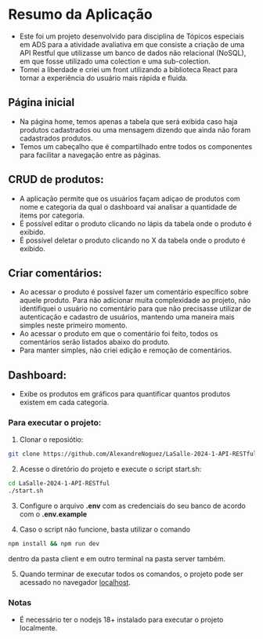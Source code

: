 # Resumo da Aplicação
- Este foi um projeto desenvolvido para disciplina de Tópicos especiais em ADS para a atividade avaliativa em que consiste a criação de uma API Restful que utilizasse um banco de dados não relacional (NoSQL), em que fosse utilizado uma colection e uma sub-colection.
- Tomei a liberdade e criei um front utilizando a biblioteca React para tornar a experiência do usuário mais rápida e fluida.

## Página inicial
- Na página home, temos apenas a tabela que será exibida caso haja produtos cadastrados ou uma mensagem dizendo que ainda não foram cadastrados produtos.
- Temos um cabeçalho que é compartilhado entre todos os componentes para facilitar a navegação entre as páginas.

## CRUD de produtos:
- A aplicação permite que os usuários façam adiçao de produtos com nome e categoria da qual o dashboard vai analisar a quantidade de items por categoria.
- É possível editar o produto clicando no lápis da tabela onde o produto é exibido.
- É possível deletar o produto clicando no X da tabela onde o produto é exibido.

## Criar comentários:
- Ao acessar o produto é possível fazer um comentário específico sobre aquele produto. Para não adicionar muita complexidade ao projeto, não identifiquei o usuário no comentário para que não precisasse utilizar de autenticação e cadastro de usuários, mantendo uma maneira mais simples neste primeiro momento.
- Ao acessar o produto em que o comentário foi feito, todos os comentários serão listados abaixo do produto.
- Para manter simples, não criei edição e remoção de comentários.

## Dashboard:
- Exibe os produtos em gráficos para quantificar quantos produtos existem em cada categoria.

### Para executar o projeto:
1. Clonar o reposiótio: 
```bash 
git clone https://github.com/AlexandreNoguez/LaSalle-2024-1-API-RESTful
```

2. Acesse o diretório do projeto e execute o script start.sh:
```bash
cd LaSalle-2024-1-API-RESTful
./start.sh
```
3. Configure o arquivo **.env** com as credenciais do seu banco de acordo com o **.env.example**

4. Caso o script não funcione, basta utilizar o comando 
```bash 
npm install && npm run dev
```
dentro da pasta client e em outro terminal na pasta server também.

5. Quando terminar de executar todos os comandos, o projeto pode ser acessado no navegador <a href="http://localhost:5173">localhost</a>.

### Notas
- É necessário ter o nodejs 18+ instalado para executar o projeto localmente.